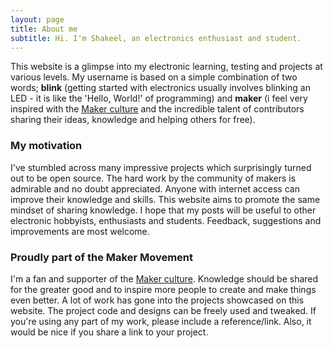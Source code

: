 ```yaml
---
layout: page
title: About me
subtitle: Hi. I'm Shakeel, an electronics enthusiast and student.
---
```


This website is a glimpse into my electronic learning, testing and projects at various levels. My username is based on a simple combination of two words; **blink** (getting started with electronics usually involves blinking an LED - it is like the 'Hello, World!' of programming) and **maker** (i feel very inspired with the [Maker culture](https://en.wikipedia.org/wiki/Maker_culture) and the incredible talent of contributors sharing their ideas, knowledge and helping others for free).

### My motivation
I've stumbled across many impressive projects which surprisingly turned out to be open source. The hard work by the community of makers is admirable and no doubt appreciated. Anyone with internet access can improve their knowledge and skills. This website aims to promote the same mindset of sharing knowledge. I hope that my posts will be useful to other electronic hobbyists, enthusiasts and students. Feedback, suggestions and improvements are most welcome.

### Proudly part of the Maker Movement
I'm a fan and supporter of the [Maker culture](https://en.wikipedia.org/wiki/Maker_culture). Knowledge should be shared for the greater good and to inspire more people to create and make things even better. A lot of work has gone into the projects showcased on this website. The project code and designs can be freely used and tweaked. If you're using any part of my work, please include a reference/link. Also, it would be nice if you share a link to your project.
